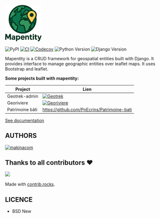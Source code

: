 <img alt="Mapentity" src="mapentity/static/images/logo-login.png" width="120" height="120"/>

![PyPI](https://img.shields.io/pypi/v/mapentity.svg)
[![CI](https://github.com/makinacorpus/django-mapentity/actions/workflows/python-ci.yml/badge.svg)](https://github.com/makinacorpus/django-mapentity/actions/workflows/python-ci.yml)
[![Codecov](https://codecov.io/gh/makinacorpus/django-mapentity/branch/master/graph/badge.svg?token=lFNYhcVjuz)](https://codecov.io/gh/makinacorpus/django-mapentity)
![Python Version](https://img.shields.io/badge/python-%3E%3D%203.9-blue.svg)
![Django Version](https://img.shields.io/badge/django-%3E%3D%204.2-green.svg)


Mapentity is a CRUD framework for geospatial entities built with Django. It provides interface to manage geographic entities over leaflet maps.
It uses Bootstrap and leaflet.


**Some projects built with mapentity:**


  | Project         | Lien                                                                                                                                                  |
  |-----------------|-------------------------------------------------------------------------------------------------------------------------------------------------------|
  | Geotrek-admin   | <a href="https://github.com/Georiviere/Georiviere-admin"><img src="https://geotrek.fr/assets/img/logo.svg" alt="Geotrek" width="80" height="80"/></a> |
  | Georiviere      | <a href="https://github.com/Georiviere/Georiviere-admin"><img src="https://github.com/Georiviere.png" alt="Georiviere" width="80" height="80"/></a>   |
  | Patrimoine bâti | https://github.com/PnEcrins/Patrimoine-bati                                                                                                           |

[See documentation](http://django-mapentity.readthedocs.org/)

## AUTHORS

[![makinacom](https://github.com/makinacorpus.png)](https://www.makina-corpus.com)

## Thanks to all contributors ❤

<a href="https://github.com/makinacorpus/django-mapentity/graphs/contributors">
  <img src="https://contrib.rocks/image?repo=makinacorpus/django-mapentity" />
</a>

Made with [contrib.rocks](https://contrib.rocks).

## LICENCE

- BSD New
